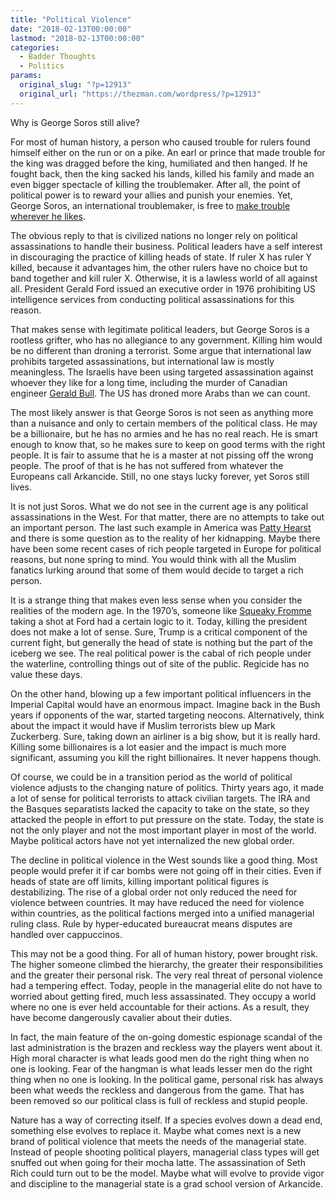 ```yaml
---
title: "Political Violence"
date: "2018-02-13T00:00:00"
lastmod: "2018-02-13T00:00:00"
categories:
  - Badder Thoughts
  - Politics
params:
  original_slug: "?p=12913"
  original_url: "https://thezman.com/wordpress/?p=12913"
---
```


Why is George Soros still alive?

For most of human history, a person who caused trouble for rulers found
himself either on the run or on a pike. An earl or prince that made
trouble for the king was dragged before the king, humiliated and then
hanged. If he fought back, then the king sacked his lands, killed his
family and made an even bigger spectacle of killing the troublemaker.
After all, the point of political power is to reward your allies and
punish your enemies. Yet, George Soros, an international troublemaker,
is free to [make trouble wherever he
likes](https://www.politico.eu/article/george-soros-i-wont-butt-out-of-brexit-politics/).

The obvious reply to that is civilized nations no longer rely on
political assassinations to handle their business. Political leaders
have a self interest in discouraging the practice of killing heads of
state. If ruler X has ruler Y killed, because it advantages him, the
other rulers have no choice but to band together and kill ruler X.
Otherwise, it is a lawless world of all against all. President Gerald
Ford issued an executive order in 1976 prohibiting US intelligence
services from conducting political assassinations for this reason.

That makes sense with legitimate political leaders, but George Soros is
a rootless grifter, who has no allegiance to any government. Killing him
would be no different than droning a terrorist. Some argue that
international law prohibits targeted assassinations, but international
law is mostly meaningless. The Israelis have been using targeted
assassination against whoever they like for a long time, including the
murder of Canadian engineer [Gerald
Bull](https://en.wikipedia.org/wiki/Gerald_Bull). The US has droned more
Arabs than we can count.

The most likely answer is that George Soros is not seen as anything more
than a nuisance and only to certain members of the political class. He
may be a billionaire, but he has no armies and he has no real reach. He
is smart enough to know that, so he makes sure to keep on good terms
with the right people. It is fair to assume that he is a master at not
pissing off the wrong people. The proof of that is he has not suffered
from whatever the Europeans call Arkancide. Still, no one stays lucky
forever, yet Soros still lives.

It is not just Soros. What we do not see in the current age is any
political assassinations in the West. For that matter, there are no
attempts to take out an important person. The last such example in
America was [Patty Hearst](https://en.wikipedia.org/wiki/Patty_Hearst)
and there is some question as to the reality of her kidnapping. Maybe
there have been some recent cases of rich people targeted in Europe for
political reasons, but none spring to mind. You would think with all the
Muslim fanatics lurking around that some of them would decide to target
a rich person.

It is a strange thing that makes even less sense when you consider the
realities of the modern age. In the 1970’s, someone like [Squeaky
Fromme](https://en.wikipedia.org/wiki/Lynette_Fromme) taking a shot at
Ford had a certain logic to it. Today, killing the president does not
make a lot of sense. Sure, Trump is a critical component of the current
fight, but generally the head of state is nothing but the part of the
iceberg we see. The real political power is the cabal of rich people
under the waterline, controlling things out of site of the public.
Regicide has no value these days.

On the other hand, blowing up a few important political influencers in
the Imperial Capital would have an enormous impact. Imagine back in the
Bush years if opponents of the war, started targeting neocons.
Alternatively, think about the impact it would have if Muslim terrorists
blew up Mark Zuckerberg. Sure, taking down an airliner is a big show,
but it is really hard. Killing some billionaires is a lot easier and the
impact is much more significant, assuming you kill the right
billionaires. It never happens though.

Of course, we could be in a transition period as the world of political
violence adjusts to the changing nature of politics. Thirty years ago,
it made a lot of sense for political terrorists to attack civilian
targets. The IRA and the Basques separatists lacked the capacity to take
on the state, so they attacked the people in effort to put pressure on
the state. Today, the state is not the only player and not the most
important player in most of the world. Maybe political actors have not
yet internalized the new global order.

The decline in political violence in the West sounds like a good thing.
Most people would prefer it if car bombs were not going off in their
cities. Even if heads of state are off limits, killing important
political figures is destabilizing. The rise of a global order not only
reduced the need for violence between countries. It may have reduced the
need for violence within countries, as the political factions merged
into a unified managerial ruling class. Rule by hyper-educated
bureaucrat means disputes are handled over cappuccinos.

This may not be a good thing. For all of human history, power brought
risk. The higher someone climbed the hierarchy, the greater their
responsibilities and the greater their personal risk. The very real
threat of personal violence had a tempering effect. Today, people in the
managerial elite do not have to worried about getting fired, much less
assassinated. They occupy a world where no one is ever held accountable
for their actions. As a result, they have become dangerously cavalier
about their duties.

In fact, the main feature of the on-going domestic espionage scandal of
the last administration is the brazen and reckless way the players went
about it. High moral character is what leads good men do the right thing
when no one is looking. Fear of the hangman is what leads lesser men do
the right thing when no one is looking. In the political game, personal
risk has always been what weeds the reckless and dangerous from the
game. That has been removed so our political class is full of reckless
and stupid people.

Nature has a way of correcting itself. If a species evolves down a dead
end, something else evolves to replace it. Maybe what comes next is a
new brand of political violence that meets the needs of the managerial
state. Instead of people shooting political players, managerial class
types will get snuffed out when going for their mocha latte. The
assassination of Seth Rich could turn out to be the model. Maybe what
will evolve to provide vigor and discipline to the managerial state is a
grad school version of Arkancide.
